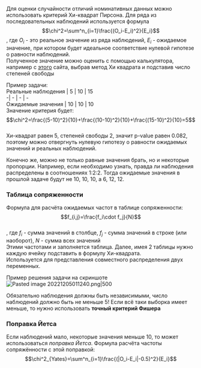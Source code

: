 Для оценки случайности отличий номинативных данных можно использовать критерий Хи-квадрат Пирсона. Для ряда из последовательных наблюдений используется формула  
$$\chi^2=\sum^n_{i=1}\frac{(O_i-E_i)^2}{E_i}$$, где $O_i$ - это реальное значение из ряда наблюдений, $E_i$ - ожидаемое значение, при котором будет идеальное соответствие нулевой гипотезе о равности наблюдений.  
Полученное значение можно оценить с помощью калькулятора, например с [этого](https://gallery.shinyapps.io/dist_calc/) сайта, выбрав метод Хи квадрата и подставив число степеней свободы  
  
Пример задачи:  
Реальные наблюдения | 5 | 10 | 15  
-| - | - | -   
Ожидаемые значения | 10 | 10 | 10  
Значение критерия будет:  
$$\chi^2=\frac{(5-10)^2}{10}+\frac{(10-10)^2}{10}+\frac{(15-10)^2}{10}=5$$  
Хи-квадрат равен 5, степеней свободы 2, значит p-value равен 0.082, поэтому можно отвергнуть нулевую гипотезу о равности ожидаемых значений и реальных наблюдений.  
  
Конечно же, можно не только равные значения брать, но и некоторые пропорции. Например, если необходимо узнать, правда ли наблюдения распределены в соотношениях 1:2:2. Тогда ожидаемые значения в прошлой задаче будут не 10, 10, 10, а 6, 12, 12.   
  
### Таблица сопряженности   
Формула для расчёта ожидаемых частот в таблице сопряженности:  
$$f_{i,j}=\frac{f_i\cdot f_j}{N}$$  
, где $f_i$ - сумма значений в столбце, $f_j$ - сумма значений в строке (или наоборот), $N$ - сумма всех значений  
Этими частотами и заполняется таблица. Далее, имея 2 таблицы нужно каждую ячейку подставить в формулу Хи-квадрата.   
Используется для представления совместного распределения двух переменных.  
  
Пример решения задачи на скриншоте  
![Pasted image 20221205011240.png|500](https://github.com/PolkaDott/Data-Science-Summaries/blob/main/Мат.Статистика/attachments/Pasted%20image%2020221205011240.png?raw=true)  
  
Обязательно наблюдения должны быть независимыми, число наблюдений должно быть не меньше 5! Если всё таки выборка имеет меньше, то нужно использовать **точный критерий Фишера**  
  
### Поправка Йетса  
Если наблюдений мало, некоторые значения меньше 10, то может использоваться *поправка Йетса*. Формула расчёта частоты сопряжённости с этой поправкой:  
$$\chi^2_{Yates}=\sum^n_{i=1}\frac{(|O_i-E_i|-0.5)^2}{E_i}$$